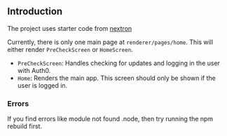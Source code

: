 ## Introduction

The project uses starter code from [nextron](https://github.com/saltyshiomix/nextron)

Currently, there is only one main page at `renderer/pages/home`. This will either render `PreCheckScreen` or `HomeScreen`.

- `PreCheckScreen`: Handles checking for updates and logging in the user with Auth0.
- `Home`: Renders the main app. This screen should only be shown if the user is logged in.

### Errors

If you find errors like module not found .node, then try running the npm rebuild first.
